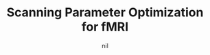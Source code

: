 ---
title: "Scanning Parameter Optimization for fMRI"
project_id: 
date: nil
conference_id: ""
presenters:
   - peter_bandettini
summary: "<p>MGH-APA fMRI course, lecture 2</p>"
file: /assets/presentations/T91b.ppt
filename: T91b.ppt
layout: presentation
---